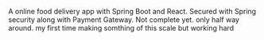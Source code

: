 A online food delivery app with Spring Boot and React. Secured with Spring security along with Payment Gateway. Not complete yet. only half way around. my first time making somthing of this scale but working hard
